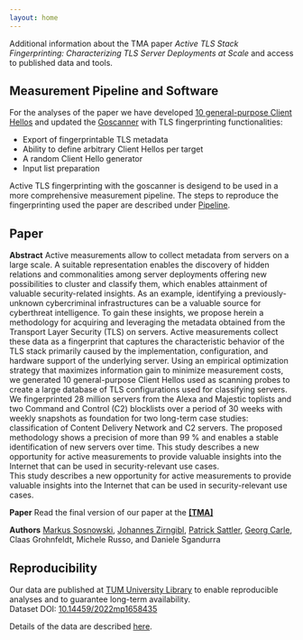 ```yaml
---
layout: home
---
```


Additional information about the TMA paper *Active TLS Stack Fingerprinting: 
Characterizing TLS Server Deployments at Scale* and access to published
data and tools.

## Measurement Pipeline and Software

For the analyses of the paper we have developed [10 general-purpose Client Hellos](https://github.com/active-tls-fingerprinting/client-hellos) and updated the [Goscanner](https://github.com/tumi8/goscanner) with TLS fingerprinting functionalities:

- Export of fingerprintable TLS metadata
- Ability to define arbitrary Client Hellos per target
- A random Client Hello generator
- Input list preparation

Active TLS fingerprinting with the goscanner is desigend to be used in a more comprehensive measurement pipeline.
The steps to reproduce the fingerprinting used the paper are described under [Pipeline](/pipeline/).

## Paper

**Abstract** 
Active measurements allow to collect metadata from
servers on a large scale. A suitable representation enables
the discovery of hidden relations and commonalities among
server deployments offering new possibilities to cluster and
classify them, which enables attainment of valuable security-related insights. As an example, identifying a previously-unknown
cybercriminal infrastructures can be a valuable source for cyberthreat intelligence. To gain these insights, we propose herein a
methodology for acquiring and leveraging the metadata obtained
from the Transport Layer Security (TLS) on servers. Active
measurements collect these data as a fingerprint that captures
the characteristic behavior of the TLS stack primarily caused
by the implementation, configuration, and hardware support of
the underlying server. Using an empirical optimization strategy
that maximizes information gain to minimize measurement costs,
we generated 10 general-purpose Client Hellos used as scanning
probes to create a large database of TLS configurations used
for classifying servers. We fingerprinted 28 million servers from
the Alexa and Majestic toplists and two Command and Control
(C2) blocklists over a period of 30 weeks with weekly snapshots
as foundation for two long-term case studies: classification
of Content Delivery Network and C2 servers. The proposed
methodology shows a precision of more than 99 % and enables
a stable identification of new servers over time.
This study describes a new opportunity for active measurements to provide valuable insights into the Internet that can be
used in security-relevant use cases.<br>
This study describes a new opportunity for active measurements to provide valuable insights into the Internet that can be used in security-relevant use cases.

**Paper** Read the final version of our paper at the **[[TMA]](https://tma.ifip.org/2022/)**

**Authors** [Markus Sosnowski](https://net.in.tum.de/~sosnowski), [Johannes Zirngibl](https://net.in.tum.de/~zirngibl), [Patrick Sattler](https://net.in.tum.de/~sattler), [Georg Carle](https://net.in.tum.de/~carle), Claas Grohnfeldt, Michele Russo, and Daniele Sgandurra

## Reproducibility

Our data are published at [TUM University Library](https://mediatum.ub.tum.de/1658435) to enable reproducible analyses and to guarantee long-term availability.<br>
Dataset DOI: [10.14459/2022mp1658435](https://doi.org/10.14459/2022mp1658435)

Details of the data are described [here](/data/).

